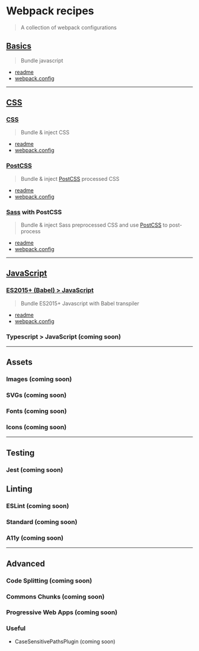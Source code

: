 # Webpack recipes
> A collection of webpack configurations

## [Basics](basic)
> Bundle javascript
* [readme](basic/#readme)
* [webpack.config](basic/webpack.config.babel.js)

---

## [CSS](css)

### [CSS](css/css)
> Bundle & inject CSS

* [readme](css/css/#readme)
* [webpack.config](css/css/webpack.config.babel.js)

### [PostCSS](css/postcss)
> Bundle & inject [PostCSS](http://postcss.org/) processed CSS

* [readme](css/postcss/#readme)
* [webpack.config](css/postcss/webpack.config.babel.js)

### [Sass](css/sass) with PostCSS
> Bundle & inject Sass preprocessed CSS and use [PostCSS](http://postcss.org/) to post-process

* [readme](css/sass/#readme)
* [webpack.config](css/sass/webpack.config.babel.js)

---

## [JavaScript](javascript)

### [ES2015+ (Babel) > JavaScript](javascript/babel)
> Bundle ES2015+ Javascript with Babel transpiler

* [readme](javascript/babel/#readme)
* [webpack.config](javascript/babel/webpack.config.babel.js)

### Typescript > JavaScript (coming soon)

---

## Assets

### Images (coming soon)
### SVGs (coming soon)
### Fonts (coming soon)
### Icons (coming soon)

---

## Testing

### Jest (coming soon)

## Linting

### ESLint (coming soon)
### Standard (coming soon)
### A11y (coming soon)

---

## Advanced

### Code Splitting (coming soon)
### Commons Chunks (coming soon)
### Progressive Web Apps (coming soon)
### Useful
* CaseSensitivePathsPlugin (coming soon)
